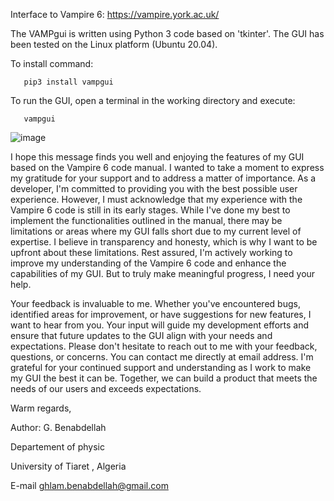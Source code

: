 Interface to Vampire 6: 
https://vampire.york.ac.uk/

The VAMPgui is written using Python 3 code based on 'tkinter'. The GUI has been tested on the Linux platform (Ubuntu 20.04).

 To install command:

       pip3 install vampgui

  To run the GUI, open a terminal in the working directory and execute:

       vampgui
       
![image](https://github.com/ghlam14/vampgui_bin/assets/103369846/eb864efd-483a-4fe3-a406-8ba8a9b432c9)


I hope this message finds you well and enjoying the features of my GUI based on the Vampire 6 code manual. I wanted to take a moment to express my gratitude for your support and to address a matter of importance. 
As a developer, I'm committed to providing you with the best possible user experience. However, I must acknowledge that my experience with the Vampire 6 code is still in its early stages. 
While I've done my best to implement the functionalities outlined in the manual, there may be limitations or areas where my GUI falls short due to my current level of expertise.
I believe in transparency and honesty, which is why I want to be upfront about these limitations. Rest assured, I'm actively working to improve my understanding of the Vampire 6 code and enhance the capabilities of my GUI. 
But to truly make meaningful progress, I need your help.

Your feedback is invaluable to me. Whether you've encountered bugs, identified areas for improvement, or have suggestions for new features, I want to hear from you. Your input will guide my development efforts and ensure that future updates to the GUI align with your needs and expectations.
Please don't hesitate to reach out to me with your feedback, questions, or concerns. You can contact me directly at email address.
I'm grateful for your continued support and understanding as I work to make my GUI the best it can be. Together, we can build a product that meets the needs of our users and exceeds expectations.

Warm regards,

 Author: G. Benabdellah
 
Departement of physic

University of Tiaret , Algeria

E-mail ghlam.benabdellah@gmail.com

